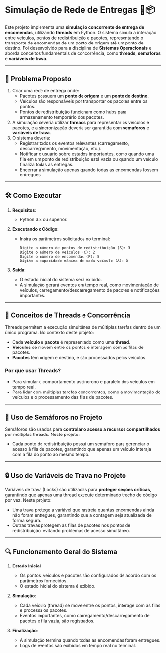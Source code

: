 # Simulação de Rede de Entregas 🚚📦

Este projeto implementa uma **simulação concorrente de entrega de encomendas**, utilizando **threads** em Python. O sistema simula a interação entre veículos, pontos de redistribuição e pacotes, representando o transporte de encomendas de um ponto de origem até um ponto de destino. Foi desenvolvido para a disciplina de **Sistemas Operacionais** e aborda conceitos fundamentais de concorrência, como **threads**, **semaforos** e **variáveis de trava**.

---

## 📜 Problema Proposto

1. Criar uma rede de entrega onde:
   - Pacotes possuem um **ponto de origem** e um **ponto de destino**.
   - Veículos são responsáveis por transportar os pacotes entre os pontos.
   - Pontos de redistribuição funcionam como hubs para armazenamento temporário dos pacotes.
2. A simulação deveria utilizar **threads** para representar os veículos e pacotes, e a sincronização deveria ser garantida com **semaforos** e **variáveis de trava**.
3. O sistema deveria:
   - Registrar todos os eventos relevantes (carregamento, descarregamento, movimentação, etc.).
   - Notificar o usuário sobre estados importantes, como quando uma fila em um ponto de redistribuição está vazia ou quando um veículo finaliza todas as entregas.
   - Encerrar a simulação apenas quando todas as encomendas fossem entregues.

---

## 🛠️ Como Executar

1. **Requisitos**:
   - Python 3.8 ou superior.

2. **Executando o Código**:
   - Insira os parâmetros solicitados no terminal:
     ```
     Digite o número de pontos de redistribuição (S): 3
     Digite o número de veículos (C): 2
     Digite o número de encomendas (P): 5
     Digite a capacidade máxima de cada veículo (A): 3
     ```

3. **Saída**:
   - O estado inicial do sistema será exibido.
   - A simulação gerará eventos em tempo real, como movimentação de veículos, carregamento/descarregamento de pacotes e notificações importantes.

---

## 🧵 Conceitos de Threads e Concorrência

Threads permitem a execução simultânea de múltiplas tarefas dentro de um único programa. No contexto deste projeto:
- Cada **veículo** e **pacote** é representado como uma **thread**.
- **Veículos** se movem entre os pontos e interagem com as filas de pacotes.
- **Pacotes** têm origem e destino, e são processados pelos veículos.

### Por que usar Threads?
- Para simular o comportamento assíncrono e paralelo dos veículos em tempo real.
- Para lidar com múltiplas tarefas concorrentes, como a movimentação de veículos e o processamento das filas de pacotes.

---

## 🚦 Uso de Semáforos no Projeto

Semáforos são usados para **controlar o acesso a recursos compartilhados** por múltiplas threads. Neste projeto:
- Cada ponto de redistribuição possui um semáforo para gerenciar o acesso à fila de pacotes, garantindo que apenas um veículo interaja com a fila do ponto ao mesmo tempo.

---

## 🔒 Uso de Variáveis de Trava no Projeto

Variáveis de trava (Locks) são utilizadas para **proteger seções críticas**, garantindo que apenas uma thread execute determinado trecho de código por vez. Neste projeto:
- Uma trava protege a variável que rastreia quantas encomendas ainda não foram entregues, garantindo que a contagem seja atualizada de forma segura.
- Outras travas protegem as filas de pacotes nos pontos de redistribuição, evitando problemas de acesso simultâneo.

---

## 🔍 Funcionamento Geral do Sistema

1. **Estado Inicial**:
   - Os pontos, veículos e pacotes são configurados de acordo com os parâmetros fornecidos.
   - O estado inicial do sistema é exibido.

2. **Simulação**:
   - Cada veículo (thread) se move entre os pontos, interage com as filas e processa os pacotes.
   - Eventos importantes, como carregamento/descarregamento de pacotes e fila vazia, são registrados.

3. **Finalização**:
   - A simulação termina quando todas as encomendas foram entregues.
   - Logs de eventos são exibidos em tempo real no terminal.
